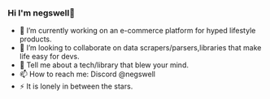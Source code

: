 ### Hi I'm negswell👋

<!--
**negswell/negswell** is a ✨ _special_ ✨ repository because its `README.md` (this file) appears on your GitHub profile.

Here are some ideas to get you started:

- 🔭 I’m currently working on ...
- 🌱 I’m currently learning ...
- 👯 I’m looking to collaborate on ...
- 🤔 I’m looking for help with ...
- 💬 Ask me about ...
- 📫 How to reach me: ...
- 😄 Pronouns: ...
- ⚡ Fun fact: ...
-->

- 🔭 I’m currently working on an e-commerce platform for hyped lifestyle products.
- 👯 I’m looking to collaborate on data scrapers/parsers,libraries that make life easy for devs.
- 💬 Tell me about a tech/library that blew your mind.
- 📫 How to reach me: Discord @negswell
- ⚡ It is lonely in between the stars.
